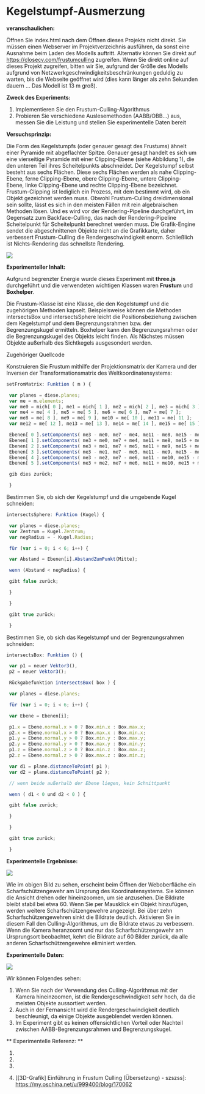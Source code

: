# Kegelstumpf-Ausmerzung

**veranschaulichen:**

Öffnen Sie index.html nach dem Öffnen dieses Projekts nicht direkt. Sie müssen einen Webserver im Projektverzeichnis ausführen, da sonst eine Ausnahme beim Laden des Modells auftritt. Alternativ können Sie direkt auf https://closecv.com/frustumculling zugreifen. Wenn Sie direkt online auf dieses Projekt zugreifen, bitten wir Sie, aufgrund der Größe des Modells aufgrund von Netzwerkgeschwindigkeitsbeschränkungen geduldig zu warten, bis die Webseite geöffnet wird (dies kann länger als zehn Sekunden dauern ... Das Modell ist 13 m groß).



**Zweck des Experiments:**

1. Implementieren Sie den Frustum-Culling-Algorithmus
2. Probieren Sie verschiedene Auslesemethoden (AABB/OBB...) aus, messen Sie die Leistung und stellen Sie experimentelle Daten bereit

**Versuchsprinzip:**

Die Form des Kegelstumpfs (oder genauer gesagt des Frustums) ähnelt einer Pyramide mit abgeflachter Spitze. Genauer gesagt handelt es sich um eine vierseitige Pyramide mit einer Clipping-Ebene (siehe Abbildung 1), die den unteren Teil ihres Scheitelpunkts abschneidet. Der Kegelstumpf selbst besteht aus sechs Flächen. Diese sechs Flächen werden als nahe Clipping-Ebene, ferne Clipping-Ebene, obere Clipping-Ebene, untere Clipping-Ebene, linke Clipping-Ebene und rechte Clipping-Ebene bezeichnet. Frustum-Clipping ist lediglich ein Prozess, mit dem bestimmt wird, ob ein Objekt gezeichnet werden muss. Obwohl Frustum-Culling dreidimensional sein sollte, lässt es sich in den meisten Fällen mit rein algebraischen Methoden lösen. Und es wird vor der Rendering-Pipeline durchgeführt, im Gegensatz zum Backface-Culling, das nach der Rendering-Pipeline Scheitelpunkt für Scheitelpunkt berechnet werden muss. Die Grafik-Engine sendet die abgeschnittenen Objekte nicht an die Grafikkarte, daher verbessert Frustum-Culling die Rendergeschwindigkeit enorm. Schließlich ist Nichts-Rendering das schnellste Rendering.

![](http://static.oschina.net/uploads/img/201310/20020542_5jKt.png)

**Experimenteller Inhalt:**

Aufgrund begrenzter Energie wurde dieses Experiment mit **three.js** durchgeführt und die verwendeten wichtigen Klassen waren **Frustum** und **Boxhelper**.

Die Frustum-Klasse ist eine Klasse, die den Kegelstumpf und die zugehörigen Methoden kapselt. Beispielsweise können die Methoden intersectsBox und intersectsSphere leicht die Positionsbeziehung zwischen dem Kegelstumpf und dem Begrenzungsrahmen bzw. der Begrenzungskugel ermitteln. Boxhelper kann den Begrenzungsrahmen oder die Begrenzungskugel des Objekts leicht finden. Als Nächstes müssen Objekte außerhalb des Sichtkegels ausgesondert werden.



Zugehöriger Quellcode

Konstruieren Sie Frustum mithilfe der Projektionsmatrix der Kamera und der Inversen der Transformationsmatrix des Weltkoordinatensystems:

```js
setFromMatrix: Funktion ( m ) {

 var planes = diese.planes;
 var me = m.elements;
 var me0 = mich[ 0 ], me1 = mich[ 1 ], me2 = mich[ 2 ], me3 = mich[ 3 ];
 var me4 = me[ 4 ], me5 = me[ 5 ], me6 = me[ 6 ], me7 = me[ 7 ];
 var me8 = me[ 8 ], me9 = me[ 9 ], me10 = me[ 10 ], me11 = me[ 11 ];
 var me12 = me[ 12 ], me13 = me[ 13 ], me14 = me[ 14 ], me15 = me[ 15 ];

 Ebenen[ 0 ].setComponents( me3 - me0, me7 - me4, me11 - me8, me15 - me12 ).normalisieren();
 Ebenen[ 1 ].setComponents( me3 + me0, me7 + me4, me11 + me8, me15 + me12 ).normalisieren();
 Ebenen[ 2 ].setComponents( me3 + me1, me7 + me5, me11 + me9, me15 + me13 ).normalisieren();
 Ebenen[ 3 ].setComponents( me3 - me1, me7 - me5, me11 - me9, me15 - me13 ).normalisieren();
 Ebenen[ 4 ].setComponents( me3 - me2, me7 - me6, me11 - me10, me15 - me14 ).normalize();
 Ebenen[ 5 ].setComponents( me3 + me2, me7 + me6, me11 + me10, me15 + me14 ).normalisieren();

 gib dies zurück;

 }
```



Bestimmen Sie, ob sich der Kegelstumpf und die umgebende Kugel schneiden:

```js
intersectsSphere: Funktion (Kugel) {

 var planes = diese.planes;
 var Zentrum = Kugel.Zentrum;
 var negRadius = - Kugel.Radius;

 für (var i = 0; i < 6; i++) {

 var Abstand = Ebenen[i].AbstandZumPunkt(Mitte);

 wenn (Abstand < negRadius) {

 gibt false zurück;

 }

 }

 gibt true zurück;

 }
```





Bestimmen Sie, ob sich das Kegelstumpf und der Begrenzungsrahmen schneiden:

```js
intersectsBox: Funktion () {

 var p1 = neuer Vektor3(),
 p2 = neuer Vektor3();

 Rückgabefunktion intersectsBox( box ) {

 var planes = diese.planes;

 für (var i = 0; i < 6; i++) {

 var Ebene = Ebenen[i];

 p1.x = Ebene.normal.x > 0 ? Box.min.x : Box.max.x;
 p2.x = Ebene.normal.x > 0 ? Box.max.x : Box.min.x;
 p1.y = Ebene.normal.y > 0 ? Box.min.y : Box.max.y;
 p2.y = Ebene.normal.y > 0 ? Box.max.y : Box.min.y;
 p1.z = Ebene.normal.z > 0 ? Box.min.z : Box.max.z;
 p2.z = Ebene.normal.z > 0 ? Box.max.z : Box.min.z;

 var d1 = plane.distanceToPoint( p1 );
 var d2 = plane.distanceToPoint( p2 );

 // wenn beide außerhalb der Ebene liegen, kein Schnittpunkt

 wenn ( d1 < 0 und d2 < 0 ) {

 gibt false zurück;

 }

 }

 gibt true zurück;

 }
```



**Experimentelle Ergebnisse:**

![](https://ws1.sinaimg.cn/large/006gbcdOgy1frzki4qz13g30z50i3kjl.jpg)

Wie im obigen Bild zu sehen, erscheint beim Öffnen der Weboberfläche ein Scharfschützengewehr am Ursprung des Koordinatensystems. Sie können die Ansicht drehen oder hineinzoomen, um sie anzusehen. Die Bildrate bleibt stabil bei etwa 60. Wenn Sie per Mausklick ein Objekt hinzufügen, werden weitere Scharfschützengewehre angezeigt. Bei über zehn Scharfschützengewehren sinkt die Bildrate deutlich. Aktivieren Sie in diesem Fall den Culling-Algorithmus, um die Bildrate etwas zu verbessern. Wenn die Kamera heranzoomt und nur das Scharfschützengewehr am Ursprungsort beobachtet, kehrt die Bildrate auf 60 Bilder zurück, da alle anderen Scharfschützengewehre eliminiert werden.

**Experimentelle Daten:**

![](https://ws1.sinaimg.cn/large/006gbcdOgy1frzmaihtjfj31lg0dugnh.jpg)

Wir können Folgendes sehen:

1. Wenn Sie nach der Verwendung des Culling-Algorithmus mit der Kamera hineinzoomen, ist die Rendergeschwindigkeit sehr hoch, da die meisten Objekte aussortiert werden.
2. Auch in der Fernansicht wird die Rendergeschwindigkeit deutlich beschleunigt, da einige Objekte ausgeblendet werden können.
3. Im Experiment gibt es keinen offensichtlichen Vorteil oder Nachteil zwischen AABB-Begrenzungsrahmen und Begrenzungskugel.

** Experimentelle Referenz: **

1. [Frustum – three.js-Dokumente]: https://threejs.org/docs/#api/math/Frustum

2. [THREE.js prüft, ob sich ein Objekt im Kegelstumpf befindet – Stack Overflow]: https://stackoverflow.com/questions/24877880/three-js-check-if-object-is-in-frustum

3. [Wie bestimmt three.js, ob eine Koordinate im Sichtfeld der Kamera liegt? - Zhihu]: https://www.zhihu.com/question/49989787

4. [[3D-Grafik\] Einführung in Frustum Culling (Übersetzung) - szszss]: https://my.oschina.net/u/999400/blog/170062
